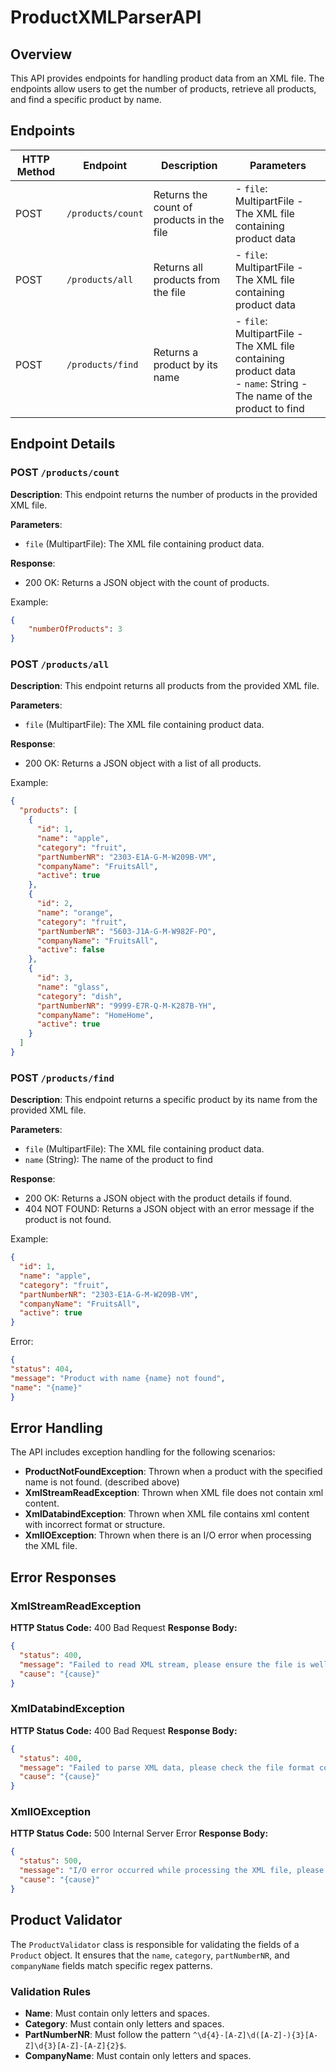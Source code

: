 # ProductXMLParserAPI

## Overview

This API provides endpoints for handling product data from an XML file. The endpoints allow users to get the number of products, retrieve all products, and find a specific product by name.

## Endpoints

| HTTP Method | Endpoint          | Description                               | Parameters                                                                                                           |
|-------------|-------------------|-------------------------------------------|----------------------------------------------------------------------------------------------------------------------|
| POST        | `/products/count` | Returns the count of products in the file | - `file`: MultipartFile - The XML file containing product data                                                       |
| POST        | `/products/all`   | Returns all products from the file        | - `file`: MultipartFile - The XML file containing product data                                                       |
| POST        | `/products/find`  | Returns a product by its name             | - `file`: MultipartFile - The XML file containing product data<br>- `name`: String - The name of the product to find |

## Endpoint Details

### POST `/products/count`

**Description**: This endpoint returns the number of products in the provided XML file.

**Parameters**:
- `file` (MultipartFile): The XML file containing product data.

**Response**:
- 200 OK: Returns a JSON object with the count of products.

Example:
```json
{
    "numberOfProducts": 3
}
```

### POST `/products/all`
**Description**: This endpoint returns all products from the provided XML file.

**Parameters**:
- `file` (MultipartFile): The XML file containing product data.

**Response**:
- 200 OK:  Returns a JSON object with a list of all products.

Example:
```json
{
  "products": [
    {
      "id": 1,
      "name": "apple",
      "category": "fruit",
      "partNumberNR": "2303-E1A-G-M-W209B-VM",
      "companyName": "FruitsAll",
      "active": true
    },
    {
      "id": 2,
      "name": "orange",
      "category": "fruit",
      "partNumberNR": "5603-J1A-G-M-W982F-PO",
      "companyName": "FruitsAll",
      "active": false
    },
    {
      "id": 3,
      "name": "glass",
      "category": "dish",
      "partNumberNR": "9999-E7R-Q-M-K287B-YH",
      "companyName": "HomeHome",
      "active": true
    }
  ]
}
```

### POST `/products/find`
**Description**: This endpoint returns a specific product by its name from the provided XML file.

**Parameters**:
- `file` (MultipartFile): The XML file containing product data.
- `name` (String): The name of the product to find

**Response**:
- 200 OK: Returns a JSON object with the product details if found.
- 404 NOT FOUND: Returns a JSON object with an error message if the product is not found.

Example: 
```json
{
  "id": 1,
  "name": "apple",
  "category": "fruit",
  "partNumberNR": "2303-E1A-G-M-W209B-VM",
  "companyName": "FruitsAll",
  "active": true
}
```
Error:
```json
{
"status": 404,
"message": "Product with name {name} not found",
"name": "{name}"
}
```


## Error Handling

The API includes exception handling for the following scenarios:

- **ProductNotFoundException**: Thrown when a product with the specified name is not found. (described above)
- **XmlStreamReadException**: Thrown when XML file does not contain xml content.
- **XmlDatabindException**: Thrown when XML file contains xml content with incorrect format or structure.
- **XmlIOException**: Thrown when there is an I/O error when processing the XML file.

## Error Responses

### XmlStreamReadException
**HTTP Status Code:** 400 Bad Request
**Response Body:**
```json
{
  "status": 400,
  "message": "Failed to read XML stream, please ensure the file is well-formed and try again",
  "cause": "{cause}"
}
```

### XmlDatabindException
**HTTP Status Code:** 400 Bad Request
**Response Body:**
```json
{
  "status": 400,
  "message": "Failed to parse XML data, please check the file format correctness and ensure it matches the expected structure",
  "cause": "{cause}"
}
```

### XmlIOException
**HTTP Status Code:** 500 Internal Server Error
**Response Body:**
```json
{
  "status": 500,
  "message": "I/O error occurred while processing the XML file, please check the file and try again",
  "cause": "{cause}"
}
```

## Product Validator

The `ProductValidator` class is responsible for validating the fields of a `Product` object.
It ensures that the `name`, `category`, `partNumberNR`, and `companyName` fields match specific regex patterns.

### Validation Rules

- **Name**: Must contain only letters and spaces.
- **Category**: Must contain only letters and spaces.
- **PartNumberNR**: Must follow the pattern `^\d{4}-[A-Z]\d([A-Z]-){3}[A-Z]\d{3}[A-Z]-[A-Z]{2}$`.
- **CompanyName**: Must contain only letters and spaces.

